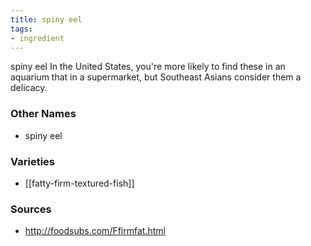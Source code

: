 ```yaml
---
title: spiny eel
tags:
- ingredient
---
```

spiny eel In the United States, you're more likely to find these in an aquarium that in a supermarket, but Southeast Asians consider them a delicacy.

### Other Names

* spiny eel

### Varieties

* [[fatty-firm-textured-fish]]

### Sources
* http://foodsubs.com/Ffirmfat.html
